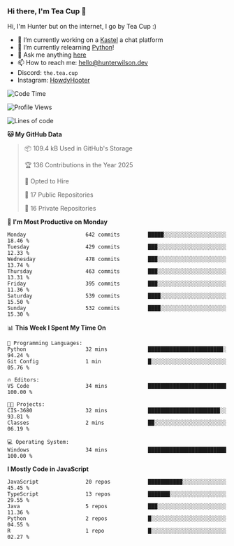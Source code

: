 ### Hi there, I'm Tea Cup 👋 

Hi, I'm Hunter but on the internet, I go by Tea Cup :)

- 🔭 I’m currently working on a [Kastel](https://github.com/KastelApp) a chat platform
- 🌱 I’m currently relearning [Python](https://github.com/TheTeaCup/CIS-3680)!
- 💬 Ask me anything [here](https://github.com/TheTeaCup/TheTeaCup/issues)
- 📫 How to reach me: [hello@hunterwilson.dev](mailto:hello@hunterwilson.dev)
- Discord: `the.tea.cup`
- Instagram: [HowdyHooter](https://instagram.com/HowdyHooter)

<!--START_SECTION:waka-->
![Code Time](http://img.shields.io/badge/Code%20Time-620%20hrs%2044%20mins-blue)

![Profile Views](http://img.shields.io/badge/Profile%20Views-17-blue)

![Lines of code](https://img.shields.io/badge/From%20Hello%20World%20I%27ve%20Written-1.4%20million%20lines%20of%20code-blue)

**🐱 My GitHub Data** 

> 📦 109.4 kB Used in GitHub's Storage 
 > 
> 🏆 136 Contributions in the Year 2025
 > 
> 💼 Opted to Hire
 > 
> 📜 17 Public Repositories 
 > 
> 🔑 16 Private Repositories 
 > 
📅 **I'm Most Productive on Monday** 

```text
Monday                   642 commits         █████░░░░░░░░░░░░░░░░░░░░   18.46 % 
Tuesday                  429 commits         ███░░░░░░░░░░░░░░░░░░░░░░   12.33 % 
Wednesday                478 commits         ███░░░░░░░░░░░░░░░░░░░░░░   13.74 % 
Thursday                 463 commits         ███░░░░░░░░░░░░░░░░░░░░░░   13.31 % 
Friday                   395 commits         ███░░░░░░░░░░░░░░░░░░░░░░   11.36 % 
Saturday                 539 commits         ████░░░░░░░░░░░░░░░░░░░░░   15.50 % 
Sunday                   532 commits         ████░░░░░░░░░░░░░░░░░░░░░   15.30 % 
```


📊 **This Week I Spent My Time On** 

```text
💬 Programming Languages: 
Python                   32 mins             ████████████████████████░   94.24 % 
Git Config               1 min               █░░░░░░░░░░░░░░░░░░░░░░░░   05.76 % 

🔥 Editors: 
VS Code                  34 mins             █████████████████████████   100.00 % 

🐱‍💻 Projects: 
CIS-3680                 32 mins             ███████████████████████░░   93.81 % 
Classes                  2 mins              ██░░░░░░░░░░░░░░░░░░░░░░░   06.19 % 

💻 Operating System: 
Windows                  34 mins             █████████████████████████   100.00 % 
```

**I Mostly Code in JavaScript** 

```text
JavaScript               20 repos            ███████████░░░░░░░░░░░░░░   45.45 % 
TypeScript               13 repos            ███████░░░░░░░░░░░░░░░░░░   29.55 % 
Java                     5 repos             ███░░░░░░░░░░░░░░░░░░░░░░   11.36 % 
Python                   2 repos             █░░░░░░░░░░░░░░░░░░░░░░░░   04.55 % 
R                        1 repo              █░░░░░░░░░░░░░░░░░░░░░░░░   02.27 % 
```




<!--END_SECTION:waka-->
